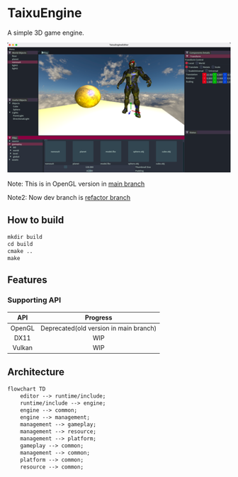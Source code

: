 # TaixuEngine

A simple 3D game engine.

![Cover](.github/images/cover.png)

Note: This is in OpenGL version in [main branch](https://github.com/xmmmmmovo/TaixuEngine/tree/main)

Note2: Now dev branch is [refactor branch](https://github.com/xmmmmmovo/TaixuEngine/tree/refactor)

## How to build

```shell
mkdir build
cd build
cmake ..
make
```

## Features

### Supporting API

|  API   |                Progress                |
|:------:|:--------------------------------------:|
| OpenGL | Deprecated(old version in main branch) |
|  DX11  |                  WIP                   |
| Vulkan |                  WIP                   |

## Architecture

```mermaid
flowchart TD
    editor --> runtime/include;
    runtime/include --> engine;
    engine --> common;
    engine --> management;
    management --> gameplay;
    management --> resource;
    management --> platform;
    gameplay --> common;
    management --> common;
    platform --> common;
    resource --> common;
```